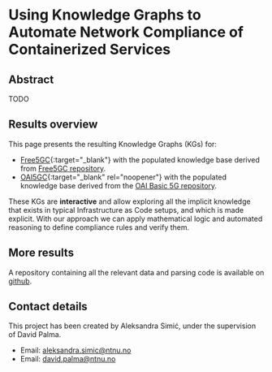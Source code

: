# Using Knowledge Graphs to Automate Network Compliance of Containerized Services

## Abstract

TODO

## Results overview

This page presents the resulting Knowledge Graphs (KGs) for:

- [Free5GC](Free5GC-KB/KGraph4.html){:target="_blank"} with the populated knowledge base derived from [Free5GC repository](https://github.com/free5gc/free5gc-compose/blob/d04baa57a6e4c9a2c4af8a223bad984299d100b7/docker-compose.yaml).
- [OAI5GC](OAI5GC-KB/KGraph5.html){:target="_blank" rel="noopener"} with the populated knowledge base derived from the [OAI Basic 5G repository](https://gitlab.eurecom.fr/oai/cn5g/oai-cn5g-fed/-/blob/94ecfac7476114f730e1b555779a20b3e78d77f0/docker-compose/docker-compose-basic-nrf.yaml).

These KGs are **interactive** and allow exploring all the implicit knowledge that exists in typical Infrastructure as Code setups, and which is made explicit.
With our approach we can apply mathematical logic and automated reasoning to define compliance rules and verify them.

## More results

A repository containing all the relevant data and parsing code is available on [github](https://github.com/aleksandra-simic/TTM4905).


## Contact details 

This project has been created by Aleksandra Simić, under the supervision of David Palma.

- Email: aleksandra.simic@ntnu.no
- Email: david.palma@ntnu.no
